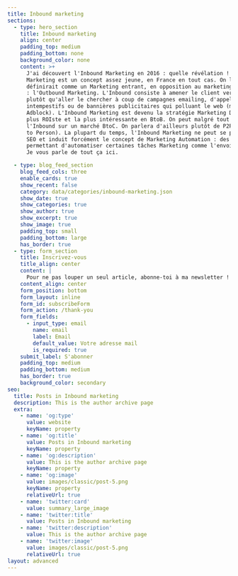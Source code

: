 ```yaml
---
title: Inbound marketing
sections:
  - type: hero_section
    title: Inbound marketing
    align: center
    padding_top: medium
    padding_bottom: none
    background_color: none
    content: >+
      J'ai découvert l'Inbound Marketing en 2016 : quelle révélation ! L'Inbound
      Marketing est un concept assez jeune, en France en tout cas. On le
      définirait comme un Marketing entrant, en opposition au marketing sortant
      : l'Outbound Marketing. L'Inbound consiste à amener le client vers nous
      plutôt qu'aller le chercher à coup de campagnes emailing, d'appels
      intempestifs ou de bannières publicitaires qui polluant le web (merci
      Adblock). L'Inbound Marketing est devenu la stratégie Marketing Digital la
      plus ROIste et la plus intéressante en BtoB. On peut malgré tout utiliser
      l'Inbound sur un marché BtoC. On parlera d'ailleurs plutôt de P2P (Person
      to Person). La plupart du temps, l'Inbound Marketing ne peut se passer du
      SEO et induit forcément le concept de Marketing Automation : des outils
      permettant d'automatiser certaines tâches Marketing comme l'envoi d'email.
      Je vous parle de tout ça ici.

  - type: blog_feed_section
    blog_feed_cols: three
    enable_cards: true
    show_recent: false
    category: data/categories/inbound-marketing.json
    show_date: true
    show_categories: true
    show_author: true
    show_excerpt: true
    show_image: true
    padding_top: small
    padding_bottom: large
    has_border: true
  - type: form_section
    title: Inscrivez-vous
    title_align: center
    content: |
      Pour ne pas louper un seul article, abonne-toi à ma newsletter !
    content_align: center
    form_position: bottom
    form_layout: inline
    form_id: subscribeForm
    form_action: /thank-you
    form_fields:
      - input_type: email
        name: email
        label: Email
        default_value: Votre adresse mail
        is_required: true
    submit_label: S'abonner
    padding_top: medium
    padding_bottom: medium
    has_border: true
    background_color: secondary
seo:
  title: Posts in Inbound marketing
  description: This is the author archive page
  extra:
    - name: 'og:type'
      value: website
      keyName: property
    - name: 'og:title'
      value: Posts in Inbound marketing
      keyName: property
    - name: 'og:description'
      value: This is the author archive page
      keyName: property
    - name: 'og:image'
      value: images/classic/post-5.png
      keyName: property
      relativeUrl: true
    - name: 'twitter:card'
      value: summary_large_image
    - name: 'twitter:title'
      value: Posts in Inbound marketing
    - name: 'twitter:description'
      value: This is the author archive page
    - name: 'twitter:image'
      value: images/classic/post-5.png
      relativeUrl: true
layout: advanced
---
```


